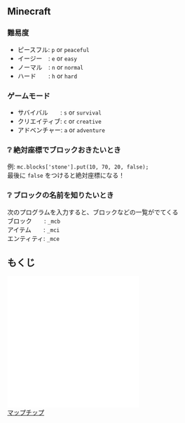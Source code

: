 ## Minecraft

### 難易度
- ピースフル: `p` or `peaceful`
- イージー　: `e` or `easy`
- ノーマル　: `n` or `normal`
- ハード　　: `h` or `hard`

### ゲームモード
- サバイバル　　: `s` or `survival`
- クリエイティブ: `c` or `creative`
- アドベンチャー: `a` or `adventure`

### ❔ 絶対座標でブロックおきたいとき
例: `mc.blocks['stone'].put(10, 70, 20, false);`  
最後に `false` をつけると絶対座標になる！

### ❔ ブロックの名前を知りたいとき
次のプログラムを入力すると、ブロックなどの一覧がでてくる  
ブロック　　: `_mcb`  
アイテム　　: `_mci`  
エンティティ: `_mce`  


  

## もくじ

![ゲームのコード 🎮](game.js)  
![マップのコード 🗺](maps.js)  
[マップチップ](https://embed.hackforplay.xyz/open-source/ogp/mapTipIndex.jpg)  
